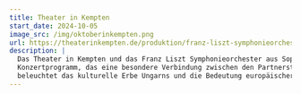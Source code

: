 ```yaml
---
title: Theater in Kempten
start_date: 2024-10-05
image_src: /img/oktoberinkempten.png
url: https://theaterinkempten.de/produktion/franz-liszt-symphonieorchester-sopron/
description: |
  Das Theater in Kempten und das Franz Liszt Symphonieorchester aus Sopron präsentieren unter der Leitung von Tristan Schulze ein herausragendes 
  Konzertprogramm, das eine besondere Verbindung zwischen den Partnerstädten Kempten und Sopron schafft. Eine ergänzende Matinée am Folgetag 
  beleuchtet das kulturelle Erbe Ungarns und die Bedeutung europäischer Zusammenarbeit.
---
```


